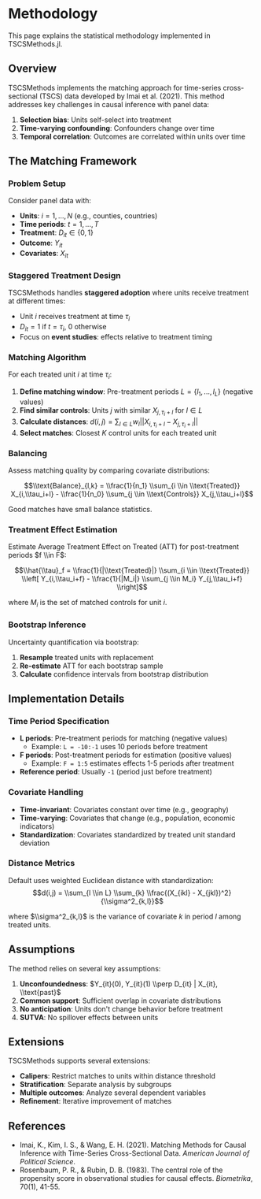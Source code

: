 # Methodology

This page explains the statistical methodology implemented in TSCSMethods.jl.

## Overview

TSCSMethods implements the matching approach for time-series cross-sectional (TSCS) data developed by Imai et al. (2021). This method addresses key challenges in causal inference with panel data:

1. **Selection bias**: Units self-select into treatment
2. **Time-varying confounding**: Confounders change over time
3. **Temporal correlation**: Outcomes are correlated within units over time

## The Matching Framework

### Problem Setup

Consider panel data with:
- **Units**: $i = 1, ..., N$ (e.g., counties, countries)
- **Time periods**: $t = 1, ..., T$
- **Treatment**: $D_{it} \in \{0, 1\}$ 
- **Outcome**: $Y_{it}$
- **Covariates**: $X_{it}$

### Staggered Treatment Design

TSCSMethods handles **staggered adoption** where units receive treatment at different times:
- Unit $i$ receives treatment at time $\tau_i$
- $D_{it} = 1$ if $t = \tau_i$, $0$ otherwise
- Focus on **event studies**: effects relative to treatment timing

### Matching Algorithm

For each treated unit $i$ at time $\tau_i$:

1. **Define matching window**: Pre-treatment periods $L = \{l_1, ..., l_L\}$ (negative values)
2. **Find similar controls**: Units $j$ with similar $X_{j,\tau_i+l}$ for $l \in L$
3. **Calculate distances**: $d(i,j) = \sum_{l \in L} w_l ||X_{i,\tau_i+l} - X_{j,\tau_i+l}||$
4. **Select matches**: Closest $K$ control units for each treated unit

### Balancing

Assess matching quality by comparing covariate distributions:

$$\\text{Balance}_{l,k} = \\frac{1}{n_1} \\sum_{i \\in \\text{Treated}} X_{i,\\tau_i+l} - \\frac{1}{n_0} \\sum_{j \\in \\text{Controls}} X_{j,\\tau_i+l}$$

Good matches have small balance statistics.

### Treatment Effect Estimation

Estimate Average Treatment Effect on Treated (ATT) for post-treatment periods $f \\in F$:

$$\\hat{\\tau}_f = \\frac{1}{|\\text{Treated}|} \\sum_{i \\in \\text{Treated}} \\left[ Y_{i,\\tau_i+f} - \\frac{1}{|M_i|} \\sum_{j \\in M_i} Y_{j,\\tau_i+f} \\right]$$

where $M_i$ is the set of matched controls for unit $i$.

### Bootstrap Inference

Uncertainty quantification via bootstrap:

1. **Resample** treated units with replacement
2. **Re-estimate** ATT for each bootstrap sample
3. **Calculate** confidence intervals from bootstrap distribution

## Implementation Details

### Time Period Specification

- **L periods**: Pre-treatment periods for matching (negative values)
  - Example: `L = -10:-1` uses 10 periods before treatment
- **F periods**: Post-treatment periods for estimation (positive values)  
  - Example: `F = 1:5` estimates effects 1-5 periods after treatment
- **Reference period**: Usually `-1` (period just before treatment)

### Covariate Handling

- **Time-invariant**: Covariates constant over time (e.g., geography)
- **Time-varying**: Covariates that change (e.g., population, economic indicators)
- **Standardization**: Covariates standardized by treated unit standard deviation

### Distance Metrics

Default uses weighted Euclidean distance with standardization:
$$d(i,j) = \\sum_{l \\in L} \\sum_{k} \\frac{(X_{ikl} - X_{jkl})^2}{\\sigma^2_{k,l}}$$

where $\\sigma^2_{k,l}$ is the variance of covariate $k$ in period $l$ among treated units.

## Assumptions

The method relies on several key assumptions:

1. **Unconfoundedness**: $Y_{it}(0), Y_{it}(1) \\perp D_{it} | X_{it}, \\text{past}$
2. **Common support**: Sufficient overlap in covariate distributions
3. **No anticipation**: Units don't change behavior before treatment
4. **SUTVA**: No spillover effects between units

## Extensions

TSCSMethods supports several extensions:

- **Calipers**: Restrict matches to units within distance threshold
- **Stratification**: Separate analysis by subgroups
- **Multiple outcomes**: Analyze several dependent variables
- **Refinement**: Iterative improvement of matches

## References

- Imai, K., Kim, I. S., & Wang, E. H. (2021). Matching Methods for Causal Inference with Time-Series Cross-Sectional Data. *American Journal of Political Science*.
- Rosenbaum, P. R., & Rubin, D. B. (1983). The central role of the propensity score in observational studies for causal effects. *Biometrika*, 70(1), 41-55.